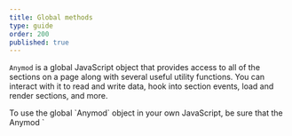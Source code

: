 ```yaml
---
title: Global methods
type: guide
order: 200
published: true
---
```


`Anymod` is a global JavaScript object that provides access to all of the sections on a page along with several useful utility functions. You can interact with it to read and write data, hook into section events, load and render sections, and more.

<p class="tip">To use the global `Anymod` object in your own JavaScript, be sure that the Anymod `<script>` tag is placed in your HTML before (above) your JavaScript so that the Anymod script executes first.</p>

## Anymod( _id_ )

All sections are built using the underlying API for [vue.js](https://vuejs.org). Calling `Anymod('_id_')`, where `_id_` is the id of the section, will give a handle to the Vue instance for that section.

For example, the section below renders the text `Hello World!`

``` html
<section id=anymod-ranno></section>
```
{% raw %}
<div class="demo">
  <section id=anymod-ranno></section>
</div>
{% endraw %}

In this case, `Anymod('ranno')` gives access to the section. This type of access is the basis for interacting with sections programmatically.

## Anymod( _key_ ).attr

A getter method that returns a value held by a section.

- **Usage:**

  ``` js
  Anymod('ranno').text
  // -> "Hello World!"
  ```

The properties available to get vary by section.

## Anymod( _key_ ).attr =

A setter method that sets a section property locally. Does not save the value for future page loads.

- **Usage:**

  ``` js
  Anymod('ranno').text = 'New text'
  // -> "New text"
  ```

The properties available to set vary by section.

## Anymod.ready( _function_ )

Executes a function once all sections have been loaded.

Multiple functions can be registered with `ready()` and they will all be executed when sections are done loading. Any functions registered after sections are ready will be executed immediately.

- **Usage with callback:**

  ``` js
  Anymod.ready(function () {
    console.log('Anymod is ready (callback)')
    Anymod('ranno').text = 'New text'
  })
  ```

- **Usage with promise:**

  ``` js
  Anymod.ready()
  .then(function () {
    console.log('Anymod is ready (promise)')
    Anymod('ranno').text = 'New text'
  })
  ```

## Anymod.render( _function, { options }_ )

Renders any Anymod tags that have not been rendered.

- **Usage with callback:**

  ``` js
  Anymod.render(function () {
    console.log('Anymod rendered (callback)')
  })
  ```

- **Usage with promise:**

  ``` js
  Anymod.render()
  .then(function () {
    console.log('Anymod rendered (promise)')
  })
  ```

The `Anymod.render()` method runs automatically when the Anymod script loads. However, you may not have all sections on the page at that time, so you can call `Anymod.render()` at any time to render sections that have been added since initial page load. There are a few scenarios where this may happen, and the behavior for each is shown below:

<p class="tip">__TL;DR__ If a section's data has already been fetched, that data will be reused on subsequent renders without making additional API calls.</p>

| Scenario | Behavior |
|:---------|:---------|
| No unrendered sections | Execute promise or callback, if any. |
| New, unrendered sections | Fetch data with single API call for all new sections, then render unrendered sections, then execute promise or callback, if any. |
| Previously fetched (but now unrendered) sections | Use the existing data from `Anymod.Store` to render unrendered sections, then execute promise or callback, if any. |
| Mixed sections (some previously fetched, some new) | Fetch data with single API call for new sections, then add data to `Anymod.Store`, then use `Anymod.Store` to render all unrendered sections, then execute promise or callback, if any. |

<!-- - **Options**

| Property | Type | Default | Description |
|:---------|:-----|:--------|:------------|
| dataComponent | `boolean` | `false` | If true, use `<div data-component></div>` pattern instead of `<section></section>` |

> Options can be passed as the first parameter if no callback is needed, e.g. `Anymod.render({ dataComponent: true })` -->


## Anymod.buildImage( _image, { options }_ )

Resizes and crops an `image` based on `options` inputs.

- **Usage:**

  ``` html
  <!-- Inside of Anymod editor HTML panel -->
  <img :src="buildImage(image, options)" />
  ```

  ``` js
  // Inside of Anymod editor JavaScript panel
  Anymod.buildImage(image, options)
  ```

| Option | Type | Default | Description |
|:---- |:---- |:------- |:----------- |
| w | `Integer` | - | Width of the image in pixels |
| h | `Integer` | - | Height of the image in pixels |
| c | `String` | `fit` | [Cropping mode](https://cloudinary.com/documentation/image_transformations#scale): `scale`, `fit`, `mfit`, `fill`, `lfill`, `limit`, `pad`, `lpad`, `mpad`, `crop`, or `thumb`. |
| g | `String` | `center` | [Cropping gravity](http://cloudinary.com/documentation/image_transformations#control_gravity): see link for options. |

- **Example:**

  Given an `image` field with an uploaded image:
  <br>
  <img src="https://res.cloudinary.com/component/image/upload/v1495041007/guide_buildimage_example.jpg"/>

  You can resize and crop the image:

  ```html
  <img :src="buildImage(image, { w: 400, h: 150, c: 'fill' })" />
  ```
  OR
  ```js
  var newImage = Anymod.buildImage(component.data.image, { w: 400, h: 150, c: 'fill' })
  ```
  <img src="https://res.cloudinary.com/component/image/upload/c_fill,w_400,h_150/v1495041211/ctrl3kv9nb1gyhhhmcnz.jpg"/>

  If the image has a face, you can smart crop by using the `g: 'face'` option:

  ``` html
  <img :src="buildImage(image, { w: 150, h: 150, c: 'crop', g: 'face' })" />
  ```
  OR
  ```js
  var newImage = Anymod.buildImage(component.data.image, { w: 150, h: 150, c: 'crop', g: 'face' })
  ```
  <img src="https://res.cloudinary.com/component/image/upload/c_crop,w_150,h_150,g_face/v1495041211/ctrl3kv9nb1gyhhhmcnz.jpg"/>

## Anymod.loadScript( _url, callback, { opts }_ )

Loads a script as denoted by `url` and executes an optional `callback` function once the script is loaded.

- **Usage:**

  ```js
  Anymod.loadScript('https://www.google.com/recaptcha/api.js', function () {
    console.log('reCaptcha script has loaded.')
  })
  ```

- **Options**

| Property | Type | Default | Description |
|:---------|:-----|:--------|:------------|
| id | `string` | none | Sets the `id` attribute for the `<script>` tag. |

<p class="tip">If a `<script>` tag with the specified `url` or `id` already exists, a new tag will not be added, and the `callback` function will be invoked immediately if present.</p>


## Anymod.loadStylesheet( _url, callback, { opts }_ )

Loads a stylesheet as denoted by `url` and then executes a `callback` function once the script is loaded.

- **Usage:**

  ```js
  Anymod.loadStylesheet('https://cdnjs.cloudflare.com/ajax/libs/bulma/0.4.2/css/bulma.css', function () {
    console.log('Bulma CSS has loaded.')
  })
  ```

- **Options**

| Property | Type | Default | Description |
|:---------|:-----|:--------|:------------|
| id | `string` | none | Sets the `id` attribute for the `<script>` tag. |

<p class="tip">If a `<link>` tag with the specified `url` or `id` already exists, a new tag will not be added, and the `callback` function will be invoked immediately if present.</p>

<!-- Anymod script -->
<script project="anymod" src="https://cdn.anymod.com/v1"></script>
